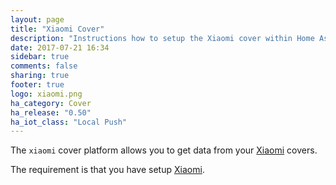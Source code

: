 ```yaml
---
layout: page
title: "Xiaomi Cover"
description: "Instructions how to setup the Xiaomi cover within Home Assistant."
date: 2017-07-21 16:34
sidebar: true
comments: false
sharing: true
footer: true
logo: xiaomi.png
ha_category: Cover
ha_release: "0.50"
ha_iot_class: "Local Push"
---
```



The `xiaomi` cover platform allows you to get data from your [Xiaomi](http://www.mi.com/en/) covers.

The requirement is that you have setup [Xiaomi](/components/xiaomi/).

